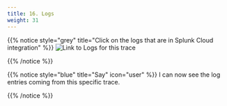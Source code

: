 ```yaml
---
title: 16. Logs
weight: 31
---
```


{{% notice style="grey" title="Click on the logs that are in Splunk Cloud integration" %}}
![Link to Logs for this trace](../img/logo.png?width=50vw)

{{% /notice %}}

{{% notice style="blue" title="Say" icon="user" %}}
I can now see the log entries coming from this specific trace.

{{% /notice %}}